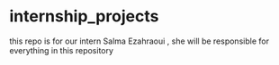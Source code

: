 # internship_projects
this repo is for our intern  Salma Ezahraoui , she will be responsible for everything in this repository 
